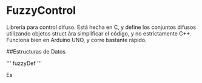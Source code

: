 # FuzzyControl

Librería para control difuso.  Está hecha en C, y define los conjuntos difusos utilizando objetos struct àra simplificar el código, y no estrictamente C++.  Funciona bien en Arduino UNO, y corre bastante rápido.

##Estructuras de Datos

'''
fuzzyDef
'''  

Es
